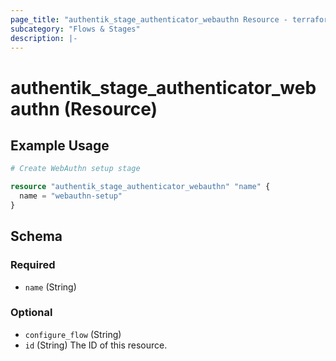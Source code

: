 ```yaml
---
page_title: "authentik_stage_authenticator_webauthn Resource - terraform-provider-authentik"
subcategory: "Flows & Stages"
description: |-
---
```


# authentik_stage_authenticator_webauthn (Resource)

## Example Usage

```terraform
# Create WebAuthn setup stage

resource "authentik_stage_authenticator_webauthn" "name" {
  name = "webauthn-setup"
}
```

<!-- schema generated by tfplugindocs -->
## Schema

### Required

- `name` (String)

### Optional

- `configure_flow` (String)
- `id` (String) The ID of this resource.
